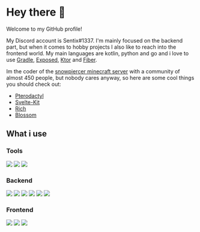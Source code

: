 # Hey there 👋

Welcome to my GitHub profile!

My Discord account is Sentix#1337. I'm mainly focused on the backend part, but when it comes to hobby projects I also like to reach into the frontend world. My main languages are kotlin, python and go and i love to use [Gradle](https://gradle.org/), [Exposed](https://github.com/JetBrains/Exposed), [Ktor](https://ktor.io/) and [Fiber](https://gofiber.io/).

Im the coder of the [snowpiercer minecraft server](https://snowpiercer.net) with a community of almost 450 people, but nobody cares anyway, so here are some cool things you should check out:
- [Pterodactyl](https://pterodactyl.io/)
- [Svelte-Kit](https://kit.svelte.dev/)
- [Rich](https://github.com/Textualize/rich)
- [Blossom](https://github.com/KyoriPowered/blossom)

## What i use
### Tools
![](https://img.shields.io/badge/JetBrains-000000?style=for-the-badge&logo=jetbrains&logoColor=white)
![](https://img.shields.io/badge/Gradle-02303A?style=for-the-badge&logo=gradle&logoColor=white)
![](https://img.shields.io/badge/Docker-2496ED?style=for-the-badge&logo=docker&logoColor=white)

### Backend
![](https://img.shields.io/badge/Java-ED8B00?style=for-the-badge&logo=java&logoColor=white) ![](https://img.shields.io/badge/Kotlin-7F52FF?style=for-the-badge&logo=kotlin&logoColor=white) ![](https://img.shields.io/badge/Python-3776AB?style=for-the-badge&logo=python&logoColor=white) ![](https://img.shields.io/badge/Go-00ADD8?style=for-the-badge&logo=go&logoColor=white) ![](https://img.shields.io/badge/PostgreSQL-316192?style=for-the-badge&logo=postgresql&logoColor=white) ![](https://img.shields.io/badge/MongoDB-4EA94B?style=for-the-badge&logo=mongodb&logoColor=white)

### Frontend
![](https://img.shields.io/badge/HTML5-E34F26?style=for-the-badge&logo=html5&logoColor=white) ![](https://img.shields.io/badge/Tailwind_CSS-38B2AC?style=for-the-badge&logo=tailwind-css&logoColor=white) ![](https://img.shields.io/badge/Svelte-4A4A55?style=for-the-badge&logo=svelte&logoColor=FF3E00)

